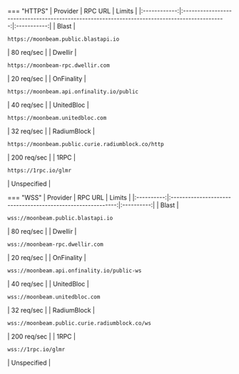 === "HTTPS"
    |   Provider   |                                            RPC URL                                            |   Limits    |
    |:------------:|:---------------------------------------------------------------------------------------------:|:-----------:|
    |    Blast     |                     <pre>```https://moonbeam.public.blastapi.io```</pre>                      | 80 req/sec  |
    |   Dwellir    |                       <pre>```https://moonbeam-rpc.dwellir.com```</pre>                       | 20 req/sec  |
    |  OnFinality  |                  <pre>```https://moonbeam.api.onfinality.io/public```</pre>                   | 40 req/sec  |
    |  UnitedBloc  |                       <pre>```https://moonbeam.unitedbloc.com```</pre>                        | 32 req/sec  |
     |  RadiumBlock  |                       <pre>```https://moonbeam.public.curie.radiumblock.co/http```</pre>                        | 200 req/sec   |
     |     1RPC     |                             <pre>```https://1rpc.io/glmr```</pre>                             | Unspecified |



=== "WSS"
    |  Provider  |                           RPC URL                           |   Limits   |
    |:----------:|:-----------------------------------------------------------:|:----------:|
    |   Blast    |     <pre>```wss://moonbeam.public.blastapi.io```</pre>      | 80 req/sec |
    |  Dwellir   |       <pre>```wss://moonbeam-rpc.dwellir.com```</pre>       | 20 req/sec |
    | OnFinality | <pre>```wss://moonbeam.api.onfinality.io/public-ws```</pre> | 40 req/sec |
    | UnitedBloc |       <pre>```wss://moonbeam.unitedbloc.com```</pre>        | 32 req/sec |
    | RadiumBlock |       <pre>```wss://moonbeam.public.curie.radiumblock.co/ws```</pre>       | 200 req/sec |
    | 1RPC |       <pre>```wss://1rpc.io/glmr```</pre>        | Unspecified |
